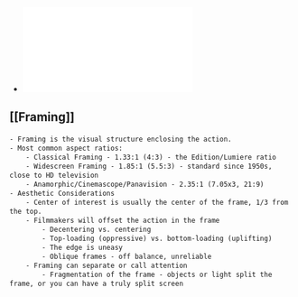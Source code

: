- ![Week 5 - Composition.pdf](../assets/Week_5_-_Composition_1632825548490_0.pdf)
## [[Framing]]
	- Framing is the visual structure enclosing the action.
	- Most common aspect ratios:
		- Classical Framing - 1.33:1 (4:3) - the Edition/Lumiere ratio
		- Widescreen Framing - 1.85:1 (5.5:3) - standard since 1950s, close to HD television
		- Anamorphic/Cinemascope/Panavision - 2.35:1 (7.05x3, 21:9)
	- Aesthetic Considerations
		- Center of interest is usually the center of the frame, 1/3 from the top.
		- Filmmakers will offset the action in the frame
			- Decentering vs. centering
			- Top-loading (oppressive) vs. bottom-loading (uplifting)
			- The edge is uneasy
			- Oblique frames - off balance, unreliable
		- Framing can separate or call attention
			- Fragmentation of the frame - objects or light split the frame, or you can have a truly split screen
